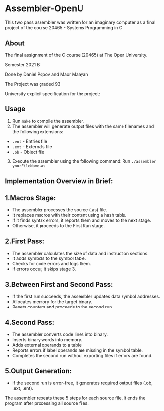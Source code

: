 # Assembler-OpenU
This two pass assembler was written for an imaginary computer as a final project of the course 20465 - Systems Programming in C

## About

The final assignment of the C course (20465) at The Open University.

Semester 2021 B

Done by Daniel Popov and Maor Maayan 

The Project was graded 93

University explicit specification for the project:


## Usage

1. Run `make` to compile the assembler.
2. The assembler will generate output files with the same filenames and the following extensions:
- `.ent` - Entries file
- `.ext` - Externals file
- `.ob` - Object file              
3. Execute the assembler using the following command:
Run `./assembler yourFileName.as`
  
## Implementation Overview in Brief:

## 1.Macros Stage:
- The assembler processes the source (.as) file.
- It replaces macros with their content using a hash table.
- If it finds syntax errors, it reports them and moves to the next stage.
- Otherwise, it proceeds to the First Run stage.

## 2.First Pass:
- The assembler calculates the size of data and instruction sections.
- It adds symbols to the symbol table.
- Checks for code errors and logs them.
- If errors occur, it skips stage 3.

## 3.Between First and Second Pass:
- If the first run succeeds, the assembler updates data symbol addresses.
- Allocates memory for the target binary.
- Resets counters and proceeds to the second run.

## 4.Second Pass:
- The assembler converts code lines into binary.
- Inserts binary words into memory.
- Adds external operands to a table.
- Reports errors if label operands are missing in the symbol table.
- Completes the second run without exporting files if errors are found.

## 5.Output Generation:
- If the second run is error-free, it generates required output files (.ob, .ext, .ent).

The assembler repeats these 5 steps for each source file.
It ends the program after processing all source files.









